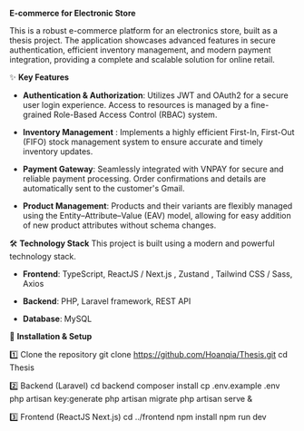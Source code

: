**E-commerce for Electronic Store**

This is a robust e-commerce platform for an electronics store, built as a thesis project. The application showcases advanced features in secure authentication, efficient inventory management, and modern payment integration, providing a complete and scalable solution for online retail.

✨ **Key Features**

- **Authentication & Authorization**: Utilizes JWT and OAuth2 for a secure user login experience. Access to resources is managed by a fine-grained Role-Based Access Control (RBAC) system.

- **Inventory Management** : Implements a highly efficient First-In, First-Out (FIFO) stock management system to ensure accurate and timely inventory updates.

- **Payment Gateway**: Seamlessly integrated with VNPAY for secure and reliable payment processing. Order confirmations and details are automatically sent to the customer's Gmail.

- **Product Management**: Products and their variants are flexibly managed using the Entity–Attribute–Value (EAV) model, allowing for easy addition of new product attributes without schema changes.

🛠️ **Technology Stack**
    This project is built using a modern and powerful technology stack.

- **Frontend**: TypeScript, ReactJS / Next.js , Zustand , Tailwind CSS / Sass, Axios

- **Backend**: PHP, Laravel framework, REST API

- **Database**: MySQL

 🚀 **Installation & Setup**

 1️⃣ Clone the repository
    git clone https://github.com/Hoanqia/Thesis.git
    cd Thesis

 2️⃣ Backend (Laravel)
    cd backend
    composer install
    cp .env.example .env
    php artisan key:generate
    php artisan migrate
    php artisan serve &

 3️⃣ Frontend (ReactJS Next.js)
    cd ../frontend
    npm install
    npm run dev

